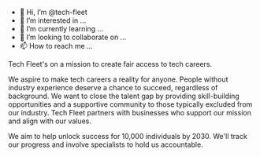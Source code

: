 - 👋 Hi, I’m @tech-fleet
- 👀 I’m interested in ...
- 🌱 I’m currently learning ...
- 💞️ I’m looking to collaborate on ...
- 📫 How to reach me ...

Tech Fleet's on a mission to create fair access to tech careers. 

We aspire to make tech careers a reality for anyone. People without industry experience deserve a chance to succeed, regardless of background. We want to close the talent gap by providing skill-building opportunities and a supportive community to those typically excluded from our industry. Tech Fleet partners with businesses who support our mission and align with our values. 

We aim to help unlock success for 10,000 individuals by 2030. We'll track our progress and involve specialists to hold us accountable.

<!---
Tech Fleet is a ✨ special ✨ repository because its `README.md` (this file) appears on your GitHub profile.
You can click the Preview link to take a look at your changes.
--->
